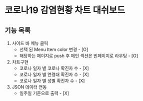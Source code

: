 # 코로나19 감염현황 차트 대쉬보드


## 기능 목록
1. 사이드 바 메뉴 클릭
    - 선택 된 Menu Item color 변경 - [O]  
    - 해당하는 페이지로 push 후 메인 섹션은 빈페이지로 라우팅 - [O] 
2. 차트구현
    - 코로나 일자 별 코로나 확진자 수 - [X] 
    - 코로나 일자 별 연령대 확진자 수 - [X] 
    - 코로나 일자 별 성별 확진자 수  - [X]
3. JSON 데이터 연동
    - 일주일 기준으로 출력 - [X]